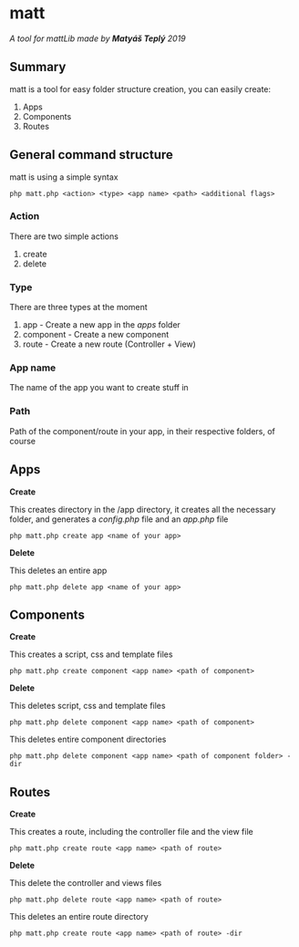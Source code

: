 # matt
*A tool for mattLib made by **Matyáš Teplý** 2019*

## Summary
matt is a tool for easy folder structure creation, you can easily create:
1. Apps
2. Components
3. Routes

## General command structure
matt is using a simple syntax

```shell
php matt.php <action> <type> <app name> <path> <additional flags>
```

### **Action**
There are two simple actions
1. create
2. delete

### **Type**
There are three types at the moment
1. app - Create a new app in the *apps* folder
2. component - Create a new component
3. route - Create a new route (Controller + View)

### **App name**
The name of the app you want to create stuff in

### **Path**
Path of the component/route in your app, in their respective folders, of course

## Apps
**Create**

This creates directory in the /app directory, it creates all the necessary folder, and generates a *config.php* file and an *app.php* file
```shell
php matt.php create app <name of your app>
```

**Delete**

This deletes an entire app
```shell
php matt.php delete app <name of your app>
```

## Components
**Create**

This creates a script, css and template files
```shell
php matt.php create component <app name> <path of component>
```

**Delete**
   
This deletes script, css and template files
```shell
php matt.php delete component <app name> <path of component>
```

This deletes entire component directories
```shell
php matt.php delete component <app name> <path of component folder> -dir
```

## Routes
**Create**

This creates a route, including the controller file and the view file
```shell
php matt.php create route <app name> <path of route>
```

**Delete**

This delete the controller and views files
```shell
php matt.php delete route <app name> <path of route>
```

This deletes an entire route directory
```shell
php matt.php create route <app name> <path of route> -dir
```